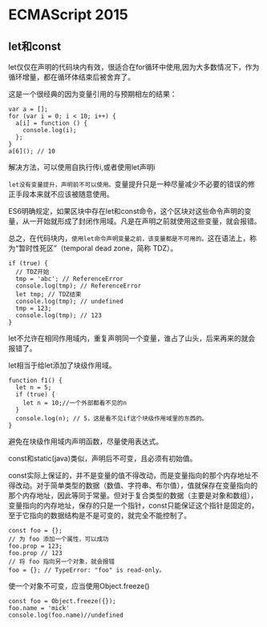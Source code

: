 # ECMAScript 2015
## let和const

let仅仅在声明的代码块内有效，很适合在for循环中使用,因为大多数情况下，作为循环增量，都在循环体结束后被舍弃了。

这是一个很经典的因为变量引用的与预期相左的结果：

    var a = [];
    for (var i = 0; i < 10; i++) {
      a[i] = function () {
        console.log(i);
      };
    }
    a[6](); // 10

解决方法，可以使用自执行传i,或者使用let声明i

`let没有变量提升，声明前不可以使用。`变量提升只是一种尽量减少不必要的错误的修正手段本来就不应该被随意使用。

ES6明确规定，如果区块中存在let和const命令，这个区块对这些命令声明的变量，从一开始就形成了封闭作用域。凡是在声明之前就使用这些变量，就会报错。

总之，在代码块内，`使用let命令声明变量之前，该变量都是不可用的。`这在语法上，称为“暂时性死区”（temporal dead zone，简称 TDZ）。

    if (true) {
      // TDZ开始
      tmp = 'abc'; // ReferenceError
      console.log(tmp); // ReferenceError
      let tmp; // TDZ结束
      console.log(tmp); // undefined
      tmp = 123;
      console.log(tmp); // 123
    }

let不允许在相同作用域内，重复声明同一个变量，谁占了山头，后来再来的就会报错了。

let相当于给let添加了块级作用域。

    function f1() {
      let n = 5;
      if (true) {
        let n = 10;//一个外部都看不见的n
      }
      console.log(n); // 5，这是看不见if这个块级作用域里的东西的。
    }

避免在块级作用域内声明函数，尽量使用表达式。

const和static(java)类似，声明后不可变，且必须有初始值。

const实际上保证的，并不是变量的值不得改动，而是变量指向的那个内存地址不得改动。对于简单类型的数据（数值、字符串、布尔值），值就保存在变量指向的那个内存地址，因此等同于常量。但对于复合类型的数据（主要是对象和数组），变量指向的内存地址，保存的只是一个指针，const只能保证这个指针是固定的，至于它指向的数据结构是不是可变的，就完全不能控制了。

    const foo = {};
    // 为 foo 添加一个属性，可以成功
    foo.prop = 123;
    foo.prop // 123
    // 将 foo 指向另一个对象，就会报错
    foo = {}; // TypeError: "foo" is read-only。

使一个对象不可变，应当使用Object.freeze()

    const foo = Object.freeze({});
    foo.name = 'mick'
    console.log(foo.name)//undefined

